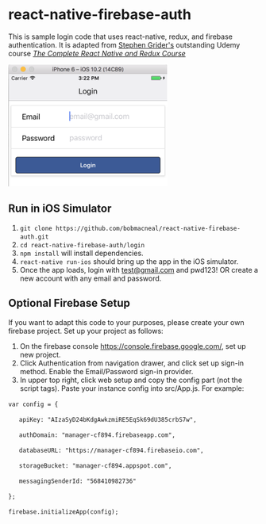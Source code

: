 # react-native-firebase-auth

This is sample login code that uses react-native, redux, and firebase authentication. It is adapted from [Stephen Grider's](https://github.com/StephenGrider) outstanding Udemy course *[The Complete React Native and Redux Course](https://www.udemy.com/the-complete-react-native-and-redux-course/learn/v4/overview")*


![Login view](https://raw.githubusercontent.com/bobmacneal/react-native-firebase-auth/master/login/screenshot/Login.png "Login view")


## Run in iOS Simulator

1. `git clone https://github.com/bobmacneal/react-native-firebase-auth.git`
2. `cd react-native-firebase-auth/login` 
3. `npm install` will install dependencies.
4. `react-native run-ios` should bring up the app in the iOS simulator.
5. Once the app loads, login with test@gmail.com and pwd123! OR create a new account with any email and password.

## Optional Firebase Setup

If you want to adapt this code to your purposes, please create your own firebase project. Set up your project as follows:

1. On the firebase console https://console.firebase.google.com/, set up new project. 
2. Click Authentication from navigation drawer, and click set up sign-in method. Enable the Email/Password sign-in provider.
3. In upper top right, click web setup and copy the config part (not the script tags). Paste your instance config into src/App.js. For example:

  `var config = {`
  
  `   apiKey: "AIzaSyD24bKdgAwkzmiRE5EqSk69dU385crbS7w",`
  
  `   authDomain: "manager-cf894.firebaseapp.com",`
  
  `   databaseURL: "https://manager-cf894.firebaseio.com",`
  
  `   storageBucket: "manager-cf894.appspot.com",`
  
  `   messagingSenderId: "568410982736"`
  
  `};`
  
  `firebase.initializeApp(config);`


